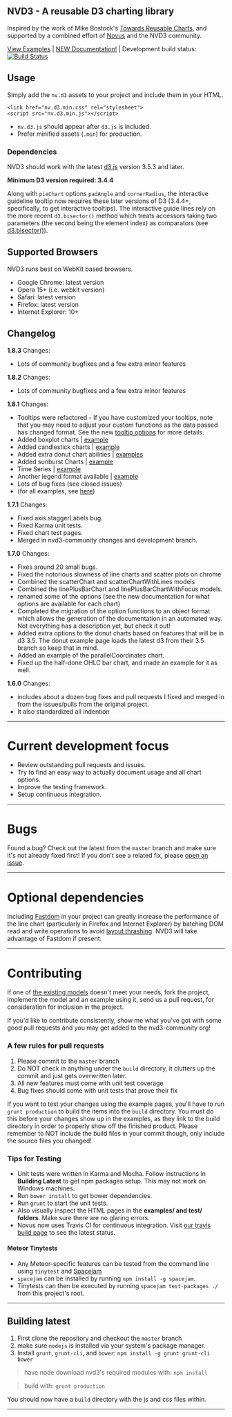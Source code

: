 ## NVD3 - A reusable D3 charting library

Inspired by the work of Mike Bostock's [Towards Reusable Charts](http://bost.ocks.org/mike/chart/), and supported by a combined effort of [Novus](http://www.novus.com) and the NVD3 community.

[View Examples](http://nvd3-community.github.io/nvd3/) | [NEW Documentation!](http://nvd3-community.github.io/nvd3/examples/documentation.html) | Development build status: [![Build Status](https://travis-ci.org/novus/nvd3.svg?branch=master)](https://travis-ci.org/novus/nvd3)


## Usage
Simply add the `nv.d3` assets to your project and include them in your HTML.

```
<link href="nv.d3.min.css" rel="stylesheet">
<script src="nv.d3.min.js"></script>
```

*  `nv.d3.js` should appear after `d3.js` is included.
* Prefer minified assets (`.min`) for production.

### Dependencies

NVD3 should work with the latest [d3.js](http://d3js.org/) version 3.5.3 and later.

**Minimum D3 version required: 3.4.4**

Along with `pieChart` options `padAngle` and `cornerRadius`, the interactive guideline tooltip now requires these later versions of D3 (3.4.4+, specifically, to get interactive tooltips). The interactive guide lines rely on the more recent `d3.bisector()` method which treats accessors taking two parameters (the second being the element index) as comparators (see [d3.bisector()](https://github.com/mbostock/d3/wiki/Arrays#d3_bisector)).


## Supported Browsers
NVD3 runs best on WebKit based browsers.

* Google Chrome: latest version
* Opera 15+ (i.e. webkit version)
* Safari: latest version
* Firefox: latest version
* Internet Explorer: 10+

## Changelog

**1.8.3** Changes: 

* Lots of community bugfixes and a few extra minor features

**1.8.2** Changes:

* Lots of community bugfixes and a few extra minor features

**1.8.1** Changes:

* Tooltips were refactored - If you have customized your tooltips, note that you may need to adjust your custom functions as the data passed has changed format.  See the new [tooltip options](https://nvd3-community.github.io/nvd3/examples/documentation.html#tooltip) for more details.
* Added boxplot charts | [example](https://nvd3-community.github.io/nvd3/examples/boxPlot.html)
* Added candlestick charts | [example](https://nvd3-community.github.io/nvd3/examples/candlestickChart.html)
* Added extra donut chart abilities | [examples](https://nvd3-community.github.io/nvd3/examples/monitoringChart.html)
* Added sunburst Charts | [example](https://nvd3-community.github.io/nvd3/examples/sunburst.html)
* Time Series | [example](https://nvd3-community.github.io/nvd3/examples/TimeSeries.html)
* Another legend format available | [example](https://nvd3-community.github.io/nvd3/examples/stackedAreaChart.html)
* Lots of bug fixes (see closed issues)
* (for all examples, see [here](https://nvd3-community.github.io/nvd3/))

**1.7.1** Changes:

* Fixed axis.staggerLabels bug.
* Fixed Karma unit tests.
* Fixed chart test pages.
* Merged in nvd3-community changes and development branch.

**1.7.0** Changes:

* Fixes around 20 small bugs.
* Fixed the notorious slowness of line charts and scatter plots on chrome
* Combined the scatterChart and scatterChartWithLines models
* Combined the linePlusBarChart and linePlusBarChartWithFocus models.
* renamed some of the options (see the new documentation for what options are available for each chart)
* Completed the migration of the option functions to an object format which allows the generation of
the documentation in an automated way.  Not everything has a description yet, but check it out!
* Added extra options to the donut charts based on features that will be in d3 3.5.  The donut example page
loads the latest d3 from their 3.5 branch so keep that in mind.
* Added an example of the parallelCoordinates chart.
* Fixed up the half-done OHLC bar chart, and made an example for it as well.

**1.6.0** Changes:

* includes about a dozen bug fixes and pull requests I fixed and merged in
from the issues/pulls from the original project.
* It also standardized all indention

---

# Current development focus
- Review outstanding pull requests and issues.
- Try to find an easy way to actually document usage and all chart options.
- Improve the testing framework.
- Setup continuous integration.

---

# Bugs

Found a bug?  Check out the latest from the `master` branch and make sure it's not already fixed first! If you don't see a related fix, please [open an issue](https://github.com/novus/nvd3/issues).

---

# Optional dependencies

Including [Fastdom](https://github.com/wilsonpage/fastdom) in your project can greatly increase the performance of the line chart (particularly in Firefox and Internet Explorer) by batching DOM read and write operations to avoid [layout thrashing](http://wilsonpage.co.uk/preventing-layout-thrashing/). NVD3 will take advantage of Fastdom if present.

---

# Contributing

If one of [the existing models](https://github.com/novus/nvd3/tree/master/src/models)
doesn't meet your needs, fork the project, implement the model and an example using it,
send us a pull request, for consideration for inclusion in the project.

If you'd like to contribute consistently, show me what you've got with some good pull requests and you may get added to the nvd3-community org!

### A few rules for pull requests

1. Please commit to the `master` branch
2. Do NOT check in anything under the `build` directory, it clutters up the commit and just gets overwritten later.
3. All new features must come with unit test coverage
4. Bug fixes should come with unit tests that prove their fix

If you want to test your changes using the example pages,
you'll have to run `grunt production` to build the items into the `build` directory.
You must do this before your changes show up in the examples, as they link to the build directory
in order to properly show off the finished product.
Please remember to NOT include the build files in your commit though,
only include the source files you changed!

### Tips for Testing
* Unit tests were written in Karma and Mocha. Follow instructions in **Building Latest** to get npm packages setup. This may not work on Windows machines.
* Run `bower install` to get bower dependencies.
* Run `grunt` to start the unit tests.
* Also visually inspect the HTML pages in the **examples/ and test/ folders**.  Make sure there are no glaring errors.
* Novus now uses Travis CI for continuous integration. Visit [our travis build page](https://travis-ci.org/novus/nvd3/) to see the latest status.

#### Meteor Tinytests
* Any Meteor-specific features can be tested from the command line using `tinytest` and [Spacejam](https://www.npmjs.com/package/spacejam)
* `spacejam` can be installed by running `npm install -g spacejam`.
* Tinytests can then be executed by running `spacejam test-packages ./` from this project's root.

---

## Building latest

1. First clone the repository and checkout the `master` branch
2. make sure `nodejs` is installed via your system's package manager.
3. Install `grunt`, `grunt-cli`, and `bower`:  `npm install -g grunt grunt-cli bower`

> have node download nvd3's required modules with:  `npm install`

> build with:  `grunt production`

You should now have a `build` directory with the js and css files within.

---
